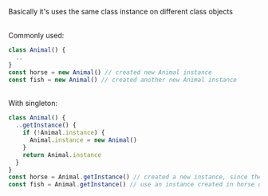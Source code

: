 Basically it's uses the same class instance on different class objects

<br>
Commonly used:

```ts
class Animal() {
  ..
}
const horse = new Animal() // created new Animal instance
const fish = new Animal() // created another new Animal instance
```

<br>
With singleton:

```ts
class Animal() {
  ..getInstance() {
    if (!Animal.instance) {
      Animal.instance = new Animal()
    }
    return Animal.instance
  }
}
const horse = Animal.getInstance() // created a new instance, since there's no instance created before
const fish = Animal.getInstance() // use an instance created in horse object
```